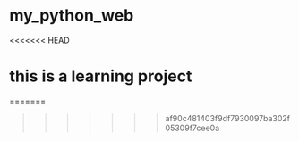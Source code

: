 # my_python_web
<<<<<<< HEAD
# this is a learning project
=======
>>>>>>> af90c481403f9df7930097ba302f05309f7cee0a
